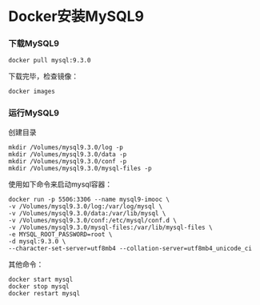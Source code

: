 # Docker安装MySQL9

### 下载MySQL9
```
docker pull mysql:9.3.0
```
下载完毕，检查镜像：
```
docker images
```

### 运行MySQL9

创建目录
```
mkdir /Volumes/mysql9.3.0/log -p
mkdir /Volumes/mysql9.3.0/data -p
mkdir /Volumes/mysql9.3.0/conf -p
mkdir /Volumes/mysql9.3.0/mysql-files -p
```

使用如下命令来启动mysql容器：
```
docker run -p 5506:3306 --name mysql9-imooc \
-v /Volumes/mysql9.3.0/log:/var/log/mysql \
-v /Volumes/mysql9.3.0/data:/var/lib/mysql \
-v /Volumes/mysql9.3.0/conf:/etc/mysql/conf.d \
-v /Volumes/mysql9.3.0/mysql-files:/var/lib/mysql-files \
-e MYSQL_ROOT_PASSWORD=root \
-d mysql:9.3.0 \
--character-set-server=utf8mb4 --collation-server=utf8mb4_unicode_ci
```

其他命令：
```
docker start mysql
docker stop mysql
docker restart mysql
```